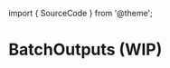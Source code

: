 import { SourceCode } from '@theme';

# BatchOutputs (WIP)

<SourceCode href="https://github.com/bytedance/flowgram.ai/tree/main/packages/materials/form-materials/src/components/batch-outputs" />
